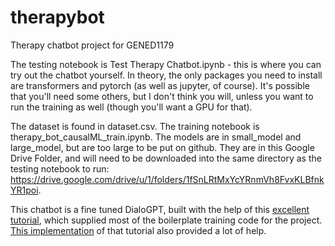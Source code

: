 # therapybot
Therapy chatbot project for GENED1179

The testing notebook is Test Therapy Chatbot.ipynb - this is where you can try out the chatbot yourself.
In theory, the only packages you need to install are transformers and pytorch (as well as jupyter, of course). It's possible that you'll need some others, but I don't think you will, unless you want to run the training as well (though you'll want a GPU for that).

The dataset is found in dataset.csv. 
The training notebook is therapy_bot_causalML_train.ipynb.
The models are in small_model and large_model, but are too large to be put on github. They are in this Google Drive Folder, and will need to be downloaded into the same directory as the testing notebook to run:
https://drive.google.com/drive/u/1/folders/1fSnLRtMxYcYRnmVh8FvxKLBfnkYR1poi. 

This chatbot is a fine tuned DialoGPT, built with the help of this [excellent tutorial](https://nathancooper.io/i-am-a-nerd/chatbot/deep-learning/gpt2/2020/05/12/chatbot-part-1.html), which supplied most of the boilerplate training code for the project. [This implementation](https://colab.research.google.com/drive/15wa925dj7jvdvrz8_z3vU7btqAFQLVlG#scrollTo=ezq6Qtl_3NtD) of that tutorial also provided a lot of help. 
